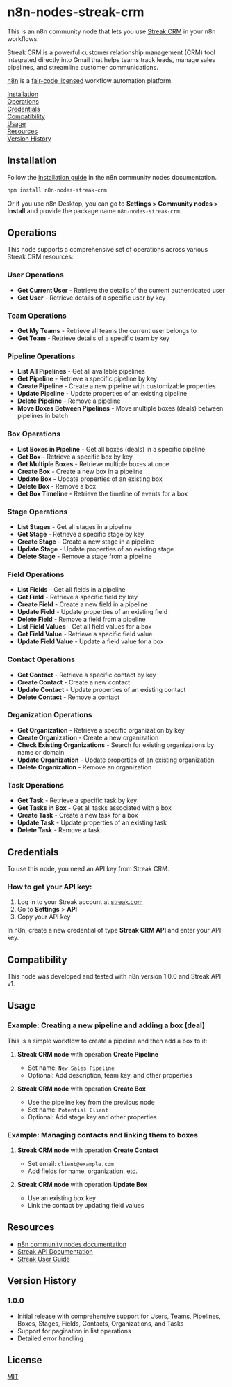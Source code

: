 # n8n-nodes-streak-crm

This is an n8n community node that lets you use [Streak CRM](https://streak.com) in your n8n workflows.

Streak CRM is a powerful customer relationship management (CRM) tool integrated directly into Gmail that helps teams track leads, manage sales pipelines, and streamline customer communications.

[n8n](https://n8n.io/) is a [fair-code licensed](https://docs.n8n.io/reference/license/) workflow automation platform.

[Installation](#installation)  
[Operations](#operations)  
[Credentials](#credentials)  
[Compatibility](#compatibility)  
[Usage](#usage)  
[Resources](#resources)  
[Version History](#version-history)

## Installation

Follow the [installation guide](https://docs.n8n.io/integrations/community-nodes/installation/) in the n8n community nodes documentation.

```bash
npm install n8n-nodes-streak-crm
```

Or if you use n8n Desktop, you can go to **Settings > Community nodes > Install** and provide the package name `n8n-nodes-streak-crm`.

## Operations

This node supports a comprehensive set of operations across various Streak CRM resources:

### User Operations
- **Get Current User** - Retrieve the details of the current authenticated user
- **Get User** - Retrieve details of a specific user by key

### Team Operations
- **Get My Teams** - Retrieve all teams the current user belongs to
- **Get Team** - Retrieve details of a specific team by key

### Pipeline Operations
- **List All Pipelines** - Get all available pipelines
- **Get Pipeline** - Retrieve a specific pipeline by key
- **Create Pipeline** - Create a new pipeline with customizable properties
- **Update Pipeline** - Update properties of an existing pipeline
- **Delete Pipeline** - Remove a pipeline
- **Move Boxes Between Pipelines** - Move multiple boxes (deals) between pipelines in batch

### Box Operations
- **List Boxes in Pipeline** - Get all boxes (deals) in a specific pipeline
- **Get Box** - Retrieve a specific box by key
- **Get Multiple Boxes** - Retrieve multiple boxes at once
- **Create Box** - Create a new box in a pipeline
- **Update Box** - Update properties of an existing box
- **Delete Box** - Remove a box
- **Get Box Timeline** - Retrieve the timeline of events for a box

### Stage Operations
- **List Stages** - Get all stages in a pipeline
- **Get Stage** - Retrieve a specific stage by key
- **Create Stage** - Create a new stage in a pipeline
- **Update Stage** - Update properties of an existing stage
- **Delete Stage** - Remove a stage from a pipeline

### Field Operations
- **List Fields** - Get all fields in a pipeline
- **Get Field** - Retrieve a specific field by key
- **Create Field** - Create a new field in a pipeline
- **Update Field** - Update properties of an existing field
- **Delete Field** - Remove a field from a pipeline
- **List Field Values** - Get all field values for a box
- **Get Field Value** - Retrieve a specific field value
- **Update Field Value** - Update a field value for a box

### Contact Operations
- **Get Contact** - Retrieve a specific contact by key
- **Create Contact** - Create a new contact
- **Update Contact** - Update properties of an existing contact
- **Delete Contact** - Remove a contact

### Organization Operations
- **Get Organization** - Retrieve a specific organization by key
- **Create Organization** - Create a new organization
- **Check Existing Organizations** - Search for existing organizations by name or domain
- **Update Organization** - Update properties of an existing organization
- **Delete Organization** - Remove an organization

### Task Operations
- **Get Task** - Retrieve a specific task by key
- **Get Tasks in Box** - Get all tasks associated with a box
- **Create Task** - Create a new task for a box
- **Update Task** - Update properties of an existing task
- **Delete Task** - Remove a task

## Credentials

To use this node, you need an API key from Streak CRM.

### How to get your API key:

1. Log in to your Streak account at [streak.com](https://streak.com)
2. Go to **Settings** > **API** 
3. Copy your API key

In n8n, create a new credential of type **Streak CRM API** and enter your API key.

## Compatibility

This node was developed and tested with n8n version 1.0.0 and Streak API v1.

## Usage

### Example: Creating a new pipeline and adding a box (deal)

This is a simple workflow to create a pipeline and then add a box to it:

1. **Streak CRM node** with operation **Create Pipeline**
   - Set name: `New Sales Pipeline`
   - Optional: Add description, team key, and other properties

2. **Streak CRM node** with operation **Create Box**
   - Use the pipeline key from the previous node
   - Set name: `Potential Client`
   - Optional: Add stage key and other properties

### Example: Managing contacts and linking them to boxes

1. **Streak CRM node** with operation **Create Contact**
   - Set email: `client@example.com`
   - Add fields for name, organization, etc.

2. **Streak CRM node** with operation **Update Box**
   - Use an existing box key
   - Link the contact by updating field values

## Resources

* [n8n community nodes documentation](https://docs.n8n.io/integrations/community-nodes/)
* [Streak API Documentation](https://streak.readme.io/reference/about-the-streak-api)
* [Streak User Guide](https://streak.com/support/articles)

## Version History

### 1.0.0
- Initial release with comprehensive support for Users, Teams, Pipelines, Boxes, Stages, Fields, Contacts, Organizations, and Tasks
- Support for pagination in list operations
- Detailed error handling

## License

[MIT](LICENSE.md)
